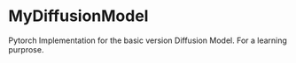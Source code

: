 # MyDiffusionModel
Pytorch Implementation for the basic version Diffusion Model. For a learning purprose. 
